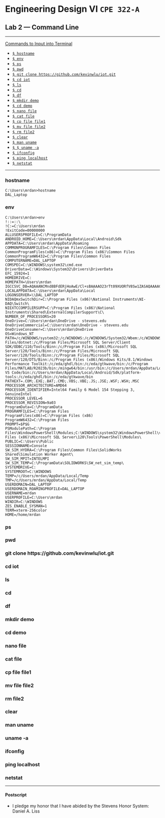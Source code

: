 # Engineering Design VI `CPE 322-A`
## Lab 2 — Command Line
---

<ins>Commands to Input into Terminal</ins> 
- [`$ hostname`](#hostname)
- [`$ env`](#env)
- [`$ ps`](#ps)
- [`$ pwd`](#pwd)
- [`$ git clone https://github.com/kevinwlu/iot.git`](#git-clone-https-github-com-kevinwlu-iot-git)
- [`$ cd iot`](#cd-iot)
- [`$ ls`](#ls)
- [`$ cd`](#cd)
- [`$ df`](#df)
- [`$ mkdir demo`](#mkdir-demo)
- [`$ cd demo`](#cd-demo)
- [`$ nano file`](#nano-file)
- [`$ cat file`](#cat-file)
- [`$ cp file file1`](#cp-file-file1)
- [`$ mv file file2`](#mv-file-file2)
- [`$ rm file2`](#rm-file2)
- [`$ clear`](#clear)
- [`$ man uname`](#man-uname)
- [`$ $ uname -a`](#uname--a)
- [`$ ifconfig`](#ifconfig)
- [`$ ping localhost`](#ping-localhost)
- [`$ netstat`](#netstat)
---
### hostname
```hostname
C:\Users\mrdan>hostname
DAL_Laptop
```
### env
```env
C:\Users\mrdan>env
!::=::\
!C:=C:\Users\mrdan
!ExitCode=00000000
ALLUSERSPROFILE=C:\ProgramData
ANDROID_HOME=C:\Users\mrdan\AppData\Local\Android\Sdk
APPDATA=C:\Users\mrdan\AppData\Roaming
COMMONPROGRAMFILES=C:\Program Files\Common Files
CommonProgramFiles(x86)=C:\Program Files (x86)\Common Files
CommonProgramW6432=C:\Program Files\Common Files
COMPUTERNAME=DAL_LAPTOP
COMSPEC=C:\WINDOWS\system32\cmd.exe
DriverData=C:\Windows\System32\Drivers\DriverData
EFC_15924=1
HOMEDRIVE=C:
HOMEPATH=\Users\mrdan
IGCCSVC_DB=AQAAANCMnd8BFdERjHoAwE/Cl+sBAAAAO23rTt09XUORfV8Sw1ZASAQAAAACAAAAAAAQZgAAAAEAACAAAABWr+elVTEOIWinn+1STbq6/rDrxL93kPXyoXlE793AHgAAAAAOgAAAAAIAACAAAACLtMBBtIG4zVopiTY9AxFd8wzHL6RHlRO6roxC28AzfmAAAABgDLmsScQihaHPvI1SePUxbtQJP1qmEeZS/8hWjEb35NJa7VEr36zHw1tonrAVlGbVKJ/ZoK9x+8UxtfN7uYiKCPQHka8u2u+0AHAiCmEWZAlhdzB+G34e0nm+3iVLW1BAAAAA844+R1TjoPLxG7JjziGZQIQkARVkrSnDZcE0u1h4qeHtV4ySxT37G55uQkMY1tRpVk2Fw2ZKp1PGF+EQpiZanA==
LOCALAPPDATA=C:\Users\mrdan\AppData\Local
LOGONSERVER=\\DAL_LAPTOP
NIDAQmxSwitchDir=C:\Program Files (x86)\National Instruments\NI-DAQ\Switch\
NIEXTCCOMPILERSUPP=C:\Program Files (x86)\National Instruments\Shared\ExternalCompilerSupport\C\
NUMBER_OF_PROCESSORS=20
OneDrive=C:\Users\mrdan\OneDrive - stevens.edu
OneDriveCommercial=C:\Users\mrdan\OneDrive - stevens.edu
OneDriveConsumer=C:\Users\mrdan\OneDrive
OS=Windows_NT
PATH=/c/WINDOWS/system32:/c/WINDOWS:/c/WINDOWS/System32/Wbem:/c/WINDOWS/System32/WindowsPowerShell/v1.0:/c/WINDOWS/System32/OpenSSH:/c/Program Files/dotnet:/c/Program Files/Microsoft SQL Server/Client SDK/ODBC/110/Tools/Binn:/c/Program Files (x86)/Microsoft SQL Server/120/Tools/Binn:/c/Program Files/Microsoft SQL Server/120/Tools/Binn:/c/Program Files/Microsoft SQL Server/120/DTS/Binn:/c/Program Files (x86)/Windows Kits/8.1/Windows Performance Toolkit:/c/eda/ghdl/bin:/c/eda/gtkwave/bin:/c/Program Files/MATLAB/R2023b/bin:/mingw64/bin:/usr/bin:/c/Users/mrdan/AppData/Local/Microsoft/WindowsApps:/c/Users/mrdan/AppData/Local/Programs/Microsoft VS Code/bin:/c/Users/mrdan/AppData/Local/Android/Sdk/platform-tools:/c/eda/ghdl/bin:/c/eda/gtkwave/bin
PATHEXT=.COM;.EXE;.BAT;.CMD;.VBS;.VBE;.JS;.JSE;.WSF;.WSH;.MSC
PROCESSOR_ARCHITECTURE=AMD64
PROCESSOR_IDENTIFIER=Intel64 Family 6 Model 154 Stepping 3, GenuineIntel
PROCESSOR_LEVEL=6
PROCESSOR_REVISION=9a03
ProgramData=C:\ProgramData
PROGRAMFILES=C:\Program Files
ProgramFiles(x86)=C:\Program Files (x86)
ProgramW6432=C:\Program Files
PROMPT=$P$G
PSModulePath=C:\Program Files\WindowsPowerShell\Modules;C:\WINDOWS\system32\WindowsPowerShell\v1.0\Modules;C:\Program Files (x86)\Microsoft SQL Server\120\Tools\PowerShell\Modules\
PUBLIC=C:\Users\Public
SESSIONNAME=Console
SW_SIM_HYDRA=C:\Program Files\Common Files\SolidWorks Shared\Simulation Worker Agent\
SW_SIM_MPIT=INTELMPI
SW_SIM_TEMP=C:\ProgramData\SOLIDWORKS\SW_net_sim_temp\
SYSTEMDRIVE=C:
SYSTEMROOT=C:\WINDOWS
TEMP=/c/Users/mrdan/AppData/Local/Temp
TMP=/c/Users/mrdan/AppData/Local/Temp
USERDOMAIN=DAL_LAPTOP
USERDOMAIN_ROAMINGPROFILE=DAL_LAPTOP
USERNAME=mrdan
USERPROFILE=C:\Users\mrdan
WINDIR=C:\WINDOWS
ZES_ENABLE_SYSMAN=1
TERM=xterm-256color
HOME=/home/mrdan
```
### ps
### pwd
<h3 id="git-clone-https-github-com-kevinwlu-iot-git">git clone https://github.com/kevinwlu/iot.git</h3>

### cd iot
### ls
### cd
### df
### mkdir demo
### cd demo
### nano file
### cat file
### cp file file1
### mv file file2
### rm file2
### clear
### man uname
### uname -a
### ifconfig
### ping localhost
### netstat
---
#### Postscript
- I pledge my honor that I have abided by the Stevens Honor System: Daniel A. Liss
